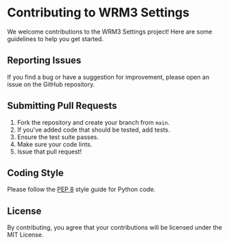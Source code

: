 # Contributing to WRM3 Settings

We welcome contributions to the WRM3 Settings project! Here are some guidelines to help you get started.

## Reporting Issues

If you find a bug or have a suggestion for improvement, please open an issue on the GitHub repository.

## Submitting Pull Requests

1. Fork the repository and create your branch from `main`.
2. If you've added code that should be tested, add tests.
3. Ensure the test suite passes.
4. Make sure your code lints.
5. Issue that pull request!

## Coding Style

Please follow the [PEP 8](https://www.python.org/dev/peps/pep-0008/) style guide for Python code.

## License

By contributing, you agree that your contributions will be licensed under the MIT License.